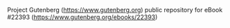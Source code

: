 Project Gutenberg (https://www.gutenberg.org) public repository for eBook #22393 (https://www.gutenberg.org/ebooks/22393)
